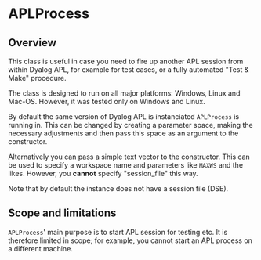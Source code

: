# APLProcess

## Overview

This class is useful in case you need to fire up another APL session from within Dyalog APL, for example for test cases, or a fully automated "Test & Make" procedure.

The class is designed to run on all major platforms: Windows, Linux and Mac-OS. However, it was tested only on Windows and Linux. 

By default the same version of Dyalog APL is instanciated `APLProcess` is running in. This can be changed by creating a parameter space, making the necessary adjustments and then pass this space as an argument to the constructor.

Alternatively you can pass a simple text vector to the constructor. This can be used to specify a workspace name and parameters like `MAXWS` and the likes. However, you **cannot** specify "session_file" this way.

Note that by default the instance does not have a session file (DSE).


## Scope and limitations

`APLProcess`' main purpose is to start APL session for testing etc. It is therefore limited in scope; for example, you cannot start an APL process on a different machine.